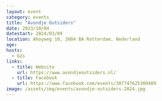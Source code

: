 ```yaml
---
layout: event
category: events
title: "Avondje Outsiders"
date: 2023/10/04
datestart: 2024/03/09
location: Ahoyweg 10, 3084 BA Rotterdam, Nederland
age:
hosts:
  - b2s
links:
  - title: Website
    url: https://www.avondjeoutsiders.nl/
  - title: Facebook
    url: https://www.facebook.com/events/307747625309489
image: /assets/img/events/avondje-outsiders-2024.jpg
---
```

